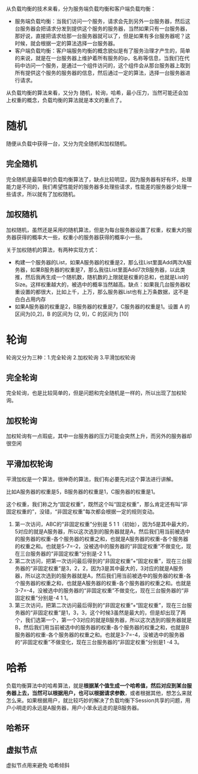 
从负载均衡的技术来看，分为服务端负载均衡和客户端负载均衡：
- 服务端负载均衡：当我们访问一个服务，请求会先到另外一台服务器，然后这台服务器会把请求分发到提供这个服务的服务器，当然如果只有一台服务器，那好说，直接把请求给那一台服务器就可以了，但是如果有多台服务器呢？这时候，就会根据一定的算法选择一台服务器。
- 客户端负载均衡：客户端服务均衡的概念貌似是有了服务治理才产生的，简单的来说，就是在一台服务器上维护着所有服务的ip，名称等信息，当我们在代码中访问一个服务，是通过一个组件访问的，这个组件会从那台服务器上取到所有提供这个服务的服务器的信息，然后通过一定的算法，选择一台服务器进行请求。

从负载均衡的算法来看，又分为 随机，轮询，哈希，最小压力，当然可能还会加上权重的概念，负载均衡的算法就是本文的重点了。

# 随机
随便从负载中获得一台，又分为完全随机和加权随机。


## 完全随机
完全随机是最简单的负载均衡算法了，缺点比较明显，因为服务器有好有坏，处理能力是不同的，我们希望性能好的服务器多处理些请求，性能差的服务器少处理一些请求，所以就有了加权随机。

## 加权随机
加权随机，虽然还是采用的随机算法，但是为每台服务器设置了权重，权重大的服务器获得的概率大一些，权重小的服务器获得的概率小一些。

关于加权随机的算法，有两种实现方式：
- 构建一个服务器的List，如果A服务器的权重是2，那么往List里面Add两次A服务器，如果B服务器的权重是7，那么我往List里面Add7次B服务器，以此类推，然后我再生成一个随机数，随机数的上限就是权重的总和，也就是List的Size。这样权重越大的，被选中的概率当然越高。缺点：如果我几台服务器权重设置的都很大，比如上千，上万，那么服务器List也有上万条数据，这不是白白占用内存
- 如果A服务器的权重是2，B服务器的权重是7，C服务器的权重是1。设置 A 的区间为[0,2]，B 的区间为 (2, 9]，C 的区间为 [10]

# 轮询
轮询又分为三种：1.完全轮询 2.加权轮询 3.平滑加权轮询

## 完全轮询
完全轮询，也是比较简单的，但是问题和完全随机是一样的，所以出现了加权轮询。

## 加权轮询
加权轮询有一点瑕疵，其中一台服务器的压力可能会突然上升，而另外的服务器却很空闲

## 平滑加权轮询
平滑加权是一个算法，很神奇的算法，我们有必要先对这个算法进行讲解。

比如A服务器的权重是5，B服务器的权重是1，C服务器的权重是1。

这个权重，我们称之为“固定权重”，既然这个叫“固定权重”，那么肯定还有叫“非固定权重的”，没错，“非固定权重”每次都会根据一定的规则变动。

1. 第一次访问，ABC的“非固定权重”分别是 5 1 1（初始），因为5是其中最大的，5对应的就是A服务器，所以这次选到的服务器就是A，然后我们用当前被选中的服务器的权重-各个服务器的权重之和，也就是A服务器的权重-各个服务器的权重之和。也就是5-7=-2，没被选中的服务器的“非固定权重”不做变化，现在三台服务器的“非固定权重”分别是-2 1 1。
2. 第二次访问，把第一次访问最后得到的“非固定权重”+“固定权重”，现在三台服务器的“非固定权重”是3，2，2，因为3是其中最大的，3对应的就是A服务器，所以这次选到的服务器就是A，然后我们用当前被选中的服务器的权重-各个服务器的权重之和，也就是A服务器的权重-各个服务器的权重之和。也就是3-7=-4，没被选中的服务器的“非固定权重”不做变化，现在三台服务器的“非固定权重”分别是-4 1 1。
3. 第三次访问，把第二次访问最后得到的“非固定权重”+“固定权重”，现在三台服务器的“非固定权重”是1，3，3，这个时候3虽然是最大的，但是却出现了两个，我们选第一个，第一个3对应的就是B服务器，所以这次选到的服务器就是B，然后我们用当前被选中的服务器的权重-各个服务器的权重之和，也就是B服务器的权重-各个服务器的权重之和。也就是3-7=-4，没被选中的服务器的“非固定权重”不做变化，现在三台服务器的“非固定权重”分别是1 -4 3。

# 哈希
负载均衡算法中的哈希算法，就是**根据某个值生成一个哈希值，然后对应到某台服务器上去，当然可以根据用户，也可以根据请求参数**，或者根据其他，想怎么来就怎么来。如果根据用户，就比较巧妙的解决了负载均衡下Session共享的问题，用户小明走的永远是A服务器，用户小笨永远走的是B服务器。

## 哈希环

## 虚拟节点
虚拟节点用来避免 哈希倾斜